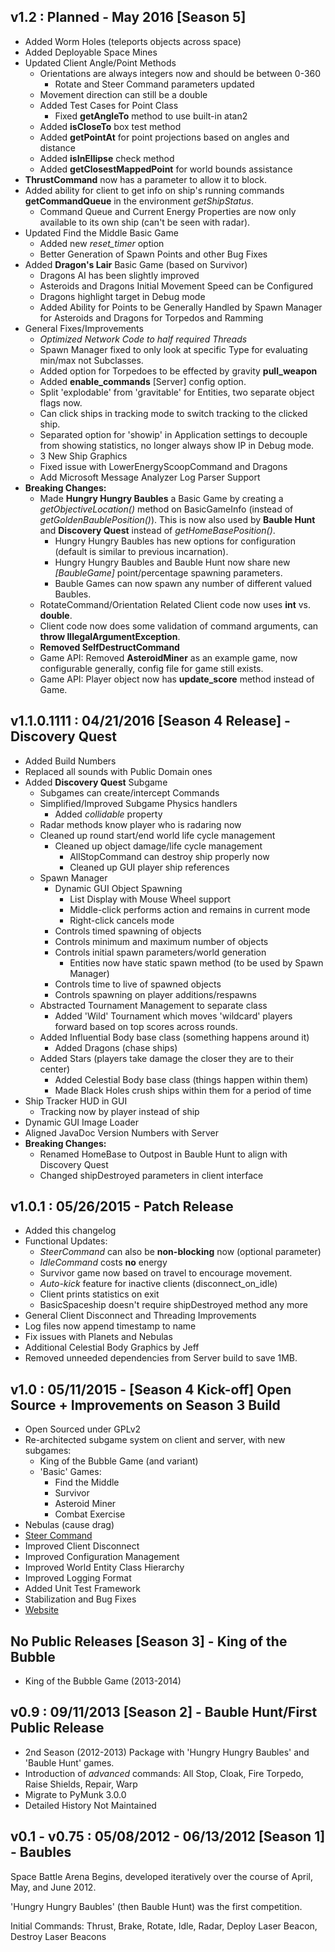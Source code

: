 v1.2 : Planned - May 2016 [Season 5]
----
* Added Worm Holes (teleports objects across space)
* Added Deployable Space Mines
* Updated Client Angle/Point Methods
    * Orientations are always integers now and should be between 0-360
        * Rotate and Steer Command parameters updated
    * Movement direction can still be a double
    * Added Test Cases for Point Class
       * Fixed **getAngleTo** method to use built-in atan2
    * Added **isCloseTo** box test method
    * Added **getPointAt** for point projections based on angles and distance
    * Added **isInEllipse** check method
    * Added **getClosestMappedPoint** for world bounds assistance
* **ThrustCommand** now has a parameter to allow it to block.
* Added ability for client to get info on ship's running commands **getCommandQueue** in the environment *getShipStatus*.
	* Command Queue and Current Energy Properties are now only available to its own ship (can't be seen with radar).
* Updated Find the Middle Basic Game
	* Added new *reset_timer* option
	* Better Generation of Spawn Points and other Bug Fixes
* Added **Dragon's Lair** Basic Game (based on Survivor)
    * Dragons AI has been slightly improved
    * Asteroids and Dragons Initial Movement Speed can be Configured
    * Dragons highlight target in Debug mode
    * Added Ability for Points to be Generally Handled by Spawn Manager for Asteroids and Dragons for Torpedos and Ramming
* General Fixes/Improvements
	* *Optimized Network Code to half required Threads*
	* Spawn Manager fixed to only look at specific Type for evaluating min/max not Subclasses.
	* Added option for Torpedoes to be effected by gravity **pull_weapon**
	* Added **enable_commands** [Server] config option.
	* Split 'explodable' from 'gravitable' for Entities, two separate object flags now.
	* Can click ships in tracking mode to switch tracking to the clicked ship.
	* Separated option for 'showip' in Application settings to decouple from showing statistics, no longer always show IP in Debug mode.
	* 3 New Ship Graphics
	* Fixed issue with LowerEnergyScoopCommand and Dragons
	* Add Microsoft Message Analyzer Log Parser Support
* **Breaking Changes:**
    * Made **Hungry Hungry Baubles** a Basic Game by creating a *getObjectiveLocation()* method on BasicGameInfo (instead of *getGoldenBaublePosition()*).  This is now also used by **Bauble Hunt** and **Discovery Quest** instead of *getHomeBasePosition()*.
        * Hungry Hungry Baubles has new options for configuration (default is similar to previous incarnation).
        * Hungry Hungry Baubles and Bauble Hunt now share new *[BaubleGame]* point/percentage spawning parameters.
        * Bauble Games can now spawn any number of different valued Baubles.
    * RotateCommand/Orientation Related Client code now uses **int** vs. **double**.
    * Client code now does some validation of command arguments, can **throw IllegalArgumentException**.
    * **Removed SelfDestructCommand**
    * Game API: Removed **AsteroidMiner** as an example game, now configurable generally, config file for game still exists.
    * Game API: Player object now has **update_score** method instead of Game.

v1.1.0.1111 : 04/21/2016 [Season 4 Release] - Discovery Quest
----
* Added Build Numbers
* Replaced all sounds with Public Domain ones
* Added **Discovery Quest** Subgame
    * Subgames can create/intercept Commands
    * Simplified/Improved Subgame Physics handlers
        * Added *collidable* property
    * Radar methods know player who is radaring now
    * Cleaned up round start/end world life cycle management
        * Cleaned up object damage/life cycle management
            * AllStopCommand can destroy ship properly now
            * Cleaned up GUI player ship references
    * Spawn Manager
        * Dynamic GUI Object Spawning 
            * List Display with Mouse Wheel support
            * Middle-click performs action and remains in current mode
            * Right-click cancels mode
        * Controls timed spawning of objects
        * Controls minimum and maximum number of objects
        * Controls initial spawn parameters/world generation
            * Entities now have static spawn method (to be used by Spawn Manager)
        * Controls time to live of spawned objects
        * Controls spawning on player additions/respawns
    * Abstracted Tournament Management to separate class
        * Added 'Wild' Tournament which moves 'wildcard' players forward based on top scores across rounds.
    * Added Influential Body base class (something happens around it)
        * Added Dragons (chase ships)
    * Added Stars (players take damage the closer they are to their center)
        * Added Celestial Body base class (things happen within them)    
        * Made Black Holes crush ships within them for a period of time
* Ship Tracker HUD in GUI
    * Tracking now by player instead of ship
* Dynamic GUI Image Loader
* Aligned JavaDoc Version Numbers with Server
* **Breaking Changes:**
    * Renamed HomeBase to Outpost in Bauble Hunt to align with Discovery Quest
    * Changed shipDestroyed parameters in client interface

v1.0.1 : 05/26/2015 - Patch Release
----
* Added this changelog
* Functional Updates:
    * *SteerCommand* can also be **non-blocking** now (optional parameter)
    * *IdleCommand* costs **no** energy
    * Survivor game now based on travel to encourage movement.
    * *Auto-kick* feature for inactive clients (disconnect_on_idle)
    * Client prints statistics on exit
    * BasicSpaceship doesn't require shipDestroyed method any more
* General Client Disconnect and Threading Improvements
* Log files now append timestamp to name
* Fix issues with Planets and Nebulas
* Additional Celestial Body Graphics by Jeff
* Removed unneeded dependencies from Server build to save 1MB.

v1.0 : 05/11/2015 - [Season 4 Kick-off] Open Source + Improvements on Season 3 Build
----
* Open Sourced under GPLv2
* Re-architected subgame system on client and server, with new subgames:
    * King of the Bubble Game (and variant)
    * 'Basic' Games:
        * Find the Middle
        * Survivor
        * Asteroid Miner
        * Combat Exercise
* Nebulas (cause drag)
* [Steer Command](http://mikeware.github.io/SpaceBattleArena/client/java_doc/ihs/apcs/spacebattle/commands/SteerCommand.html)
* Improved Client Disconnect
* Improved Configuration Management
* Improved World Entity Class Hierarchy
* Improved Logging Format
* Added Unit Test Framework
* Stabilization and Bug Fixes
* [Website](http://mikeware.github.io/SpaceBattleArena/)

No Public Releases [Season 3] - King of the Bubble
----------
* King of the Bubble Game (2013-2014)

v0.9 : 09/11/2013 [Season 2] - Bauble Hunt/First Public Release
----
* 2nd Season (2012-2013) Package with 'Hungry Hungry Baubles' and 'Bauble Hunt' games.
* Introduction of *advanced* commands: All Stop, Cloak, Fire Torpedo, Raise Shields, Repair, Warp
* Migrate to PyMunk 3.0.0
* Detailed History Not Maintained

v0.1 - v0.75 : 05/08/2012 - 06/13/2012 [Season 1] - Baubles
------------
Space Battle Arena Begins, developed iteratively over the course of April, May, and June 2012.

'Hungry Hungry Baubles' (then Bauble Hunt) was the first competition.

Initial Commands: Thrust, Brake, Rotate, Idle, Radar, Deploy Laser Beacon, Destroy Laser Beacons
